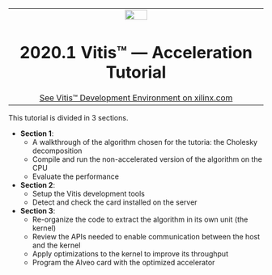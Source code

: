 <table width="100%">
 <tr width="100%">
    <td align="center"><img src="https://www.xilinx.com/content/dam/xilinx/imgs/press/media-kits/corporate/xilinx-logo.png" width="30%"/><h1>2020.1 Vitis™ — Acceleration Tutorial</h1>
    <a href="https://www.xilinx.com/products/design-tools/vitis.html">See Vitis™ Development Environment on xilinx.com</a>
    </td>
 </tr>
</table>

This tutorial is divided in 3 sections.
* **Section 1**:
  + A walkthrough of the algorithm chosen for the tutoria: the Cholesky decomposition 
  + Compile and run the non-accelerated version of the algorithm on the CPU
  + Evaluate the performance
* **Section 2**:
  + Setup the Vitis development tools
  + Detect and check the card installed on the server 
* **Section 3**:
  + Re-organize the code to extract the algorithm in its own unit (the kernel)
  + Review the APIs needed to enable communication between the host and the kernel
  + Apply optimizations to the kernel to improve its throughput
  + Program the Alveo card with the optimized accelerator

